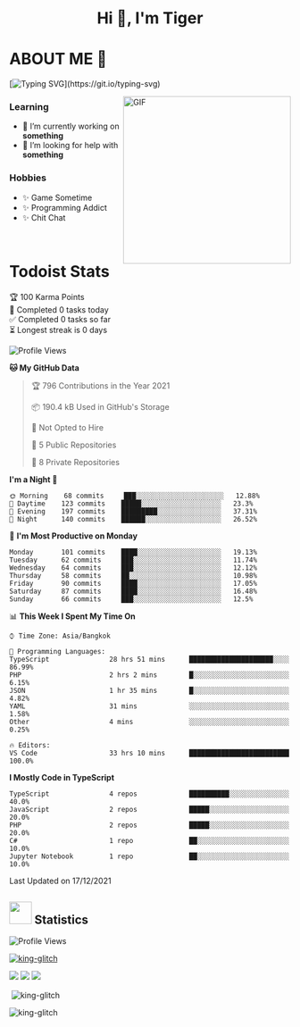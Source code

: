 <h1 align="center">Hi 👋, I'm Tiger</h1>




# ABOUT ME 💬

[![Typing SVG](https://readme-typing-svg.herokuapp.com?color=22F771&vCenter=true&lines=A+perssionate+developer+from+nowhere.)](https://git.io/typing-svg)

<img hight="200px" width="300px" alt="GIF" align="right" src="https://media.giphy.com/media/LmNwrBhejkK9EFP504/giphy.gif">

### Learning
- 🔭 I’m currently working on **something**
- 🤝 I’m looking for help with **something**

### Hobbies
- ✨ Game Sometime
- ✨ Programming Addict
- ✨ Chit Chat

</br>


# Todoist Stats

<!-- TODO-IST:START -->
🏆  100 Karma Points           
🌸  Completed 0 tasks today           
✅  Completed 0 tasks so far           
⏳  Longest streak is 0 days
<!-- TODO-IST:END -->

<!--START_SECTION:waka-->
![Profile Views](http://img.shields.io/badge/Profile%20Views-9-blue)

**🐱 My GitHub Data** 

> 🏆 796 Contributions in the Year 2021
 > 
> 📦 190.4 kB Used in GitHub's Storage 
 > 
> 🚫 Not Opted to Hire
 > 
> 📜 5 Public Repositories 
 > 
> 🔑 8 Private Repositories  
 > 
**I'm a Night 🦉** 

```text
🌞 Morning    68 commits     ███░░░░░░░░░░░░░░░░░░░░░░   12.88% 
🌆 Daytime    123 commits    █████░░░░░░░░░░░░░░░░░░░░   23.3% 
🌃 Evening    197 commits    █████████░░░░░░░░░░░░░░░░   37.31% 
🌙 Night      140 commits    ██████░░░░░░░░░░░░░░░░░░░   26.52%

```
📅 **I'm Most Productive on Monday** 

```text
Monday       101 commits    ████░░░░░░░░░░░░░░░░░░░░░   19.13% 
Tuesday      62 commits     ███░░░░░░░░░░░░░░░░░░░░░░   11.74% 
Wednesday    64 commits     ███░░░░░░░░░░░░░░░░░░░░░░   12.12% 
Thursday     58 commits     ██░░░░░░░░░░░░░░░░░░░░░░░   10.98% 
Friday       90 commits     ████░░░░░░░░░░░░░░░░░░░░░   17.05% 
Saturday     87 commits     ████░░░░░░░░░░░░░░░░░░░░░   16.48% 
Sunday       66 commits     ███░░░░░░░░░░░░░░░░░░░░░░   12.5%

```


📊 **This Week I Spent My Time On** 

```text
⌚︎ Time Zone: Asia/Bangkok

💬 Programming Languages: 
TypeScript               28 hrs 51 mins      █████████████████████░░░░   86.99% 
PHP                      2 hrs 2 mins        █░░░░░░░░░░░░░░░░░░░░░░░░   6.15% 
JSON                     1 hr 35 mins        █░░░░░░░░░░░░░░░░░░░░░░░░   4.82% 
YAML                     31 mins             ░░░░░░░░░░░░░░░░░░░░░░░░░   1.58% 
Other                    4 mins              ░░░░░░░░░░░░░░░░░░░░░░░░░   0.25%

🔥 Editors: 
VS Code                  33 hrs 10 mins      █████████████████████████   100.0%

```

**I Mostly Code in TypeScript** 

```text
TypeScript               4 repos             ██████████░░░░░░░░░░░░░░░   40.0% 
JavaScript               2 repos             █████░░░░░░░░░░░░░░░░░░░░   20.0% 
PHP                      2 repos             █████░░░░░░░░░░░░░░░░░░░░   20.0% 
C#                       1 repo              ██░░░░░░░░░░░░░░░░░░░░░░░   10.0% 
Jupyter Notebook         1 repo              ██░░░░░░░░░░░░░░░░░░░░░░░   10.0%

```



 Last Updated on 17/12/2021
<!--END_SECTION:waka-->

## <img height="40" src="https://raw.githubusercontent.com/innng/innng/master/assets/kyubey.gif"/> Statistics

![Profile Views](https://komarev.com/ghpvc/?username=king-glitch)  

<p align="left"> 
 <a href="https://github.com/ryo-ma/github-profile-trophy">
  <img src="https://github-profile-trophy.vercel.app/?username=king-glitch&theme=dracula" alt="king-glitch" />
 </a> </p>

![](https://github-profile-summary-cards.vercel.app/api/cards/profile-details?username=king-glitch&theme=dracula)
![](https://github-profile-summary-cards.vercel.app/api/cards/stats?username=king-glitch&theme=dracula) 
![](https://github-profile-summary-cards.vercel.app/api/cards/productive-time?username=king-glitch&theme=dracula)


<p>&nbsp;<img align="center" src="https://github-readme-stats.vercel.app/api?username=king-glitch&theme=dracula" alt="king-glitch" /></p>

<p><img align="center" src="https://github-readme-streak-stats.herokuapp.com/?user=king-glitch&theme=dracula" alt="king-glitch" /></p>
